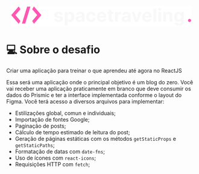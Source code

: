 <p align="center" style="color: #161A1D;" >
  <img src="public/logo.svg" alt="spacetraveling" />

</p>

# 💻 Sobre o desafio

Criar uma aplicação para treinar o que aprendeu até agora no ReactJS

Essa será uma aplicação onde o principal objetivo é um blog do zero. Você vai receber uma aplicação praticamente em branco que deve consumir os dados do Prismic e ter a interface implementada conforme o layout do Figma. Você terá acesso a diversos arquivos para implementar:

- Estilizações global, comun e individuais;
- Importação de fontes Google;
- Paginação de posts;
- Cálculo de tempo estimado de leitura do post;
- Geração de páginas estáticas com os métodos `getStaticProps` e `getStaticPaths`;
- Formatação de datas com `date-fns`;
- Uso de ícones com `react-icons`;
- Requisições HTTP com `fetch`;
